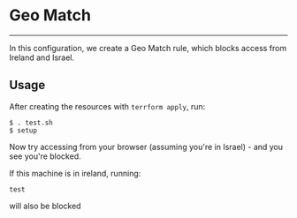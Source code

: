 # Geo Match
---


In this configuration, we create a Geo Match rule, which blocks access from Ireland and Israel.


## Usage
After creating the resources with `terrform apply`, run:


```
$ . test.sh
$ setup
```

Now try accessing from your browser (assuming you're in Israel) - and you see you're blocked.

If this machine is in ireland, running:
```
test
```

will also be blocked
